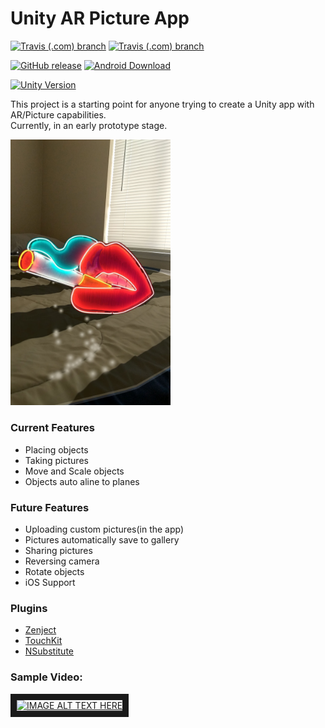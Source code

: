 # Unity AR Picture App
[![Travis (.com) branch](https://img.shields.io/travis/com/austin47/ProjectPhotoAR_UnityClient/master.svg?label=master-build)](https://travis-ci.com/Austin47/ProjectPhotoAR_UnityClient)
[![Travis (.com) branch](https://img.shields.io/travis/com/austin47/ProjectPhotoAR_UnityClient/development.svg?label=development-build)](https://travis-ci.com/Austin47/ProjectPhotoAR_UnityClient)

[![GitHub release](https://img.shields.io/github/release-pre/austin47/ProjectPhotoAR_UnityClient.svg?label=pre-release)](https://github.com/Austin47/ProjectPhotoAR_UnityClient/releases)
[![Android Download](https://img.shields.io/badge/download-android-brightgreen.svg)](https://github.com/Austin47/ProjectPhotoAR_UnityClient/releases/download/v0.1.0/v0.1.0.apk)

[![Unity Version](https://img.shields.io/badge/unity%20version%20-2019.1.6f1-blue.svg)](https://unity3d.com/unity/whats-new/2019.1.6)

This project is a starting point for anyone trying to create a Unity app with AR/Picture capabilities.<br />
Currently, in an early prototype stage.

<img src="/docs/images/v0.1.0_s1.jpg" width="256">

### Current Features
- Placing objects
- Taking pictures
- Move and Scale objects
- Objects auto aline to planes


### Future Features
- Uploading custom pictures(in the app)
- Pictures automatically save to gallery
- Sharing pictures
- Reversing camera
- Rotate objects
- iOS Support 

### Plugins
- [Zenject](https://github.com/modesttree/Zenject)
- [TouchKit](https://github.com/prime31/TouchKit)
- [NSubstitute](https://nsubstitute.github.io/)

### Sample Video:
<a href="http://www.youtube.com/watch?feature=player_embedded&v=E8wJoGIURWs
" target="_blank"><img src="http://img.youtube.com/vi/E8wJoGIURWs/0.jpg" 
alt="IMAGE ALT TEXT HERE" width="256" height="196" border="10" /></a>

